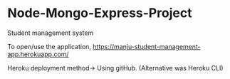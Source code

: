 # Node-Mongo-Express-Project
Student management system

To open/use the application, 
https://manju-student-management-app.herokuapp.com/ 

Heroku deployment method-> Using gitHub. (Alternative was Heroku CLI)

